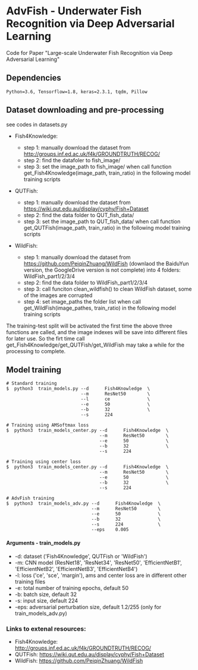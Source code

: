 # AdvFish - Underwater Fish Recognition via Deep Adversarial Learning
Code for Paper "Large-scale Underwater Fish Recognition via Deep Adversarial Learning"

## Dependencies
```console
Python=3.6, Tensorflow=1.8, keras=2.3.1, tqdm, Pillow
```

## Dataset downloading and pre-processing

see codes in datasets.py

* Fish4Knowledge:
   - step 1: manually download the dataset from http://groups.inf.ed.ac.uk/f4k/GROUNDTRUTH/RECOG/
   - step 2: find the datafoler to fish_image/
   - step 3: set the image_path to fish_image/ when call function get_Fish4Knowledge(image_path, train_ratio) in the following model training scripts
   
* QUTFish:
   - step 1: manually download the dataset from https://wiki.qut.edu.au/display/cyphy/Fish+Dataset
   - step 2: find the data folder to QUT_fish_data/
   - step 3: set the image_path to QUT_fish_data/ when call function get_QUTFish(image_path, train_ratio) in the following model training scripts
   
* WildFish:
   - step 1: manually download the dataset from https://github.com/PeiqinZhuang/WildFish (downlaod the BaiduYun version, the GoogleDrive version is not complete) into 4 folders: WildFish_part1/2/3/4
   - step 2: find the data folder to WildFish_part1/2/3/4
   - step 3: call funciton clean_wildfish() to clean WildFish dataset, some of the images are corrupted
   - step 4: set image_paths the folder list when call get_WildFish(image_pathes, train_ratio) in the following model training scripts
   
The training-test split will be activated the first time the above three functions are called, and the image indexes will be save into different files for later use. So the firt time call get_Fish4Knowledge/get_QUTFish/get_WildFish may take a while for the processing to complete.

## Model training

```console
# Standard training
$  python3  train_models.py --d      Fish4Knowledge  \
                            --m      ResNet50        \
                            --l      ce              \
                            --e      50              \
                            --b      32              \
                            --s      224   

# Training using AMSoftmax loss
$  python3  train_models_center.py --d      Fish4Knowledge  \
                                   --m      ResNet50        \
                                   --e      50              \
                                   --b      32              \
                                   --s      224   
                                   
# Training using center loss
$  python3  train_models_center.py --d      Fish4Knowledge  \
                                   --m      ResNet50        \
                                   --e      50              \
                                   --b      32              \
                                   --s      224   
                                 
# AdvFish training
$  python3  train_models_adv.py --d      Fish4Knowledge  \
                                --m      ResNet50        \
                                --e      50              \
                                --b      32              \
                                --s      224             \
                                --eps    0.005        
```

#### Arguments - train_models.py

* -d: dataset ('Fish4Knowledge', QUTFish or 'WildFish')
* -m: CNN model (ResNet18', 'ResNet34', 'ResNet50', 'EfficientNetB1', 'EfficientNetB2', 'EfficientNetB3', 'EfficientNetB4')
* -l: loss ('ce', 'sce', 'margin'), ams and center loss are in different other training files
* -e: total number of training epochs, default 50
* -b: batch size, default 32
* -s: input size, default 224
* -eps: adversarial perturbation size, default 1.2/255 (only for train_models_adv.py)

### Links to extenal resources:
* Fish4Knowledge: http://groups.inf.ed.ac.uk/f4k/GROUNDTRUTH/RECOG/
* QUTFish: https://wiki.qut.edu.au/display/cyphy/Fish+Dataset
* WildFish: https://github.com/PeiqinZhuang/WildFish


